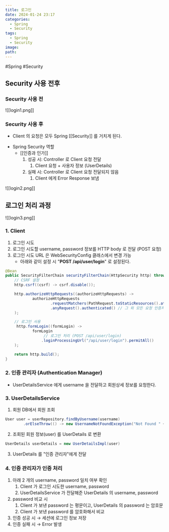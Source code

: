 ```yaml
---
title: 로그인
date: 2024-01-24 23:17
categories:
  - Spring
  - Security
tags:
  - Spring
  - Security
image: 
path:
---
```

#Spring #Security 

## Security 사용 전후
### Security 사용 전
![[login1.png]]

### Security 사용 후
+ Client 의 요청은 모두 Spring [[Security]] 를 거치게 된다.
- Spring Security 역할
    - [[인증과 인가]]
        1. 성공 시: Controller 로 Client 요청 전달
            1. Client 요청 + 사용자 정보 (UserDetails)
        2. 실패 시: Controller 로 Client 요청 전달되지 않음
            1. Client 에게 Error Response 보냄

![[login2.png]]

## 로그인 처리 과정
![[login3.png]]


### 1. Client
1. 로그인 시도
2. 로그인 시도할 username, password 정보를 HTTP body 로 전달 (POST 요청)
3. 로그인 시도 URL 은 WebSecurityConfig 클래스에서 변경 가능
    - 아래와 같이 설정 시 "**POST /api/user/login**" 로 설정된다.

```java
@Bean
public SecurityFilterChain securityFilterChain(HttpSecurity http) throws Exception {
    // CSRF 설정
    http.csrf((csrf) -> csrf.disable());

    http.authorizeHttpRequests((authorizeHttpRequests) ->
            authorizeHttpRequests
                    .requestMatchers(PathRequest.toStaticResources().atCommonLocations()).permitAll() // resources 접근 허용 설정
                    .anyRequest().authenticated() // 그 외 모든 요청 인증처리
    );

    // 로그인 사용
	 http.formLogin((formLogin) ->
            formLogin
                 // 로그인 처리 (POST /api/user/login)
                .loginProcessingUrl("/api/user/login").permitAll()
    );

    return http.build();
}
```

### 2. 인증 관리자 (Authentication Manager)
+ UserDetailsService 에게 username 을 전달하고 회원상세 정보를 요청한다.

### 3. UserDetailsService
1. 회원 DB에서 회원 조회

```java
User user = userRepository.findByUsername(username)
        .orElseThrow(() -> new UsernameNotFoundException("Not Found " + username));
```

2. 조회된 회원 정보(user) 를 UserDetails 로 변환

```java
UserDetails userDetails = new UserDetailsImpl(user)
```

3. UserDetails 를 "인증 관리자"에게 전달

### 4. 인증 관리자가 인증 처리
1. 아래 2 개의 username, password 일치 여부 확인
    1. Client 가 로그인 시도한 username, password
    2. UserDetailsService 가 전달해준 UserDetails 의 username, password
2. password 비교 시
    1. Client 가 보낸 password 는 평문이고, UserDetails 의 password 는 암호문
    2. Client 가 보낸 password 를 암호화해서 비교
3. 인증 성공 시 → 세션에 로그인 정보 저장
4. 인증 실패 시 → Error 발생